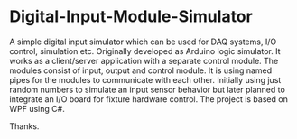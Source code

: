 # Digital-Input-Module-Simulator
A simple digital input simulator which can be used for DAQ systems, I/O control, simulation etc.
Originally developed as Arduino logic simulator. It works as a client/server application with a separate control module.
The modules consist of input, output and control module. It is using named pipes for the modules to communicate with each other.
Initially using just random numbers to simulate an input sensor behavior but later planned to integrate an I/O board for fixture hardware control. The project is based on WPF using C#.

Thanks.  
